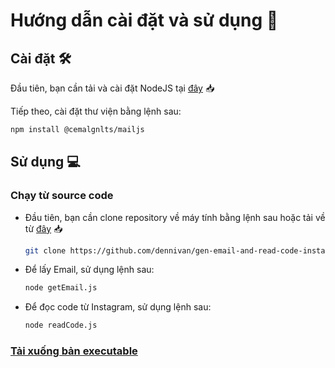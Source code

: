 # **Hướng dẫn cài đặt và sử dụng** 🚀

## **Cài đặt** 🛠️

Đầu tiên, bạn cần tải và cài đặt NodeJS tại [đây](https://nodejs.org/dist/v20.11.0/node-v20.11.0-x64.msi) 📥

Tiếp theo, cài đặt thư viện bằng lệnh sau:

```bash
npm install @cemalgnlts/mailjs
```

## **Sử dụng** 💻

### **Chạy từ source code**

- Đầu tiên, bạn cần clone repository về máy tính bằng lệnh sau hoặc tải về từ [đây](https://codeload.github.com/dennivan/gen-email-and-read-code-instagram/zip/refs/heads/main) 📥

   ```bash
   git clone https://github.com/dennivan/gen-email-and-read-code-instagram.git
   ```

- Để lấy Email, sử dụng lệnh sau:

   ```bash
   node getEmail.js
   ```

- Để đọc code từ Instagram, sử dụng lệnh sau:

   ```bash
   node readCode.js
   ```

### **[Tải xuống bản executable](https://github.com/dennivan/gen-email-and-read-code-instagram/releases/)**
